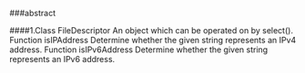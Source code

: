 ###abstract

####1.Class	FileDescriptor	An object which can be operated on by select().
Function	isIPAddress	Determine whether the given string represents an IPv4 address.
Function	isIPv6Address	Determine whether the given string represents an IPv6 address.